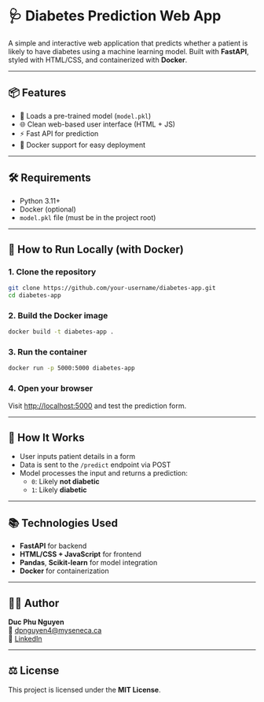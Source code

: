 
# 🩺 Diabetes Prediction Web App

A simple and interactive web application that predicts whether a patient is likely to have diabetes using a machine learning model. Built with **FastAPI**, styled with HTML/CSS, and containerized with **Docker**.

---

## 📦 Features

- 🧠 Loads a pre-trained model (`model.pkl`)
- 🌐 Clean web-based user interface (HTML + JS)
- ⚡ Fast API for prediction
- 🐳 Docker support for easy deployment

---

## 🛠 Requirements

- Python 3.11+
- Docker (optional)
- `model.pkl` file (must be in the project root)

---

## 🚀 How to Run Locally (with Docker)

### 1. Clone the repository

```bash
git clone https://github.com/your-username/diabetes-app.git
cd diabetes-app
```

### 2. Build the Docker image

```bash
docker build -t diabetes-app .
```

### 3. Run the container

```bash
docker run -p 5000:5000 diabetes-app
```

### 4. Open your browser

Visit [http://localhost:5000](http://localhost:5000) and test the prediction form.

---

## 🧪 How It Works

- User inputs patient details in a form
- Data is sent to the `/predict` endpoint via POST
- Model processes the input and returns a prediction:
  - `0`: Likely **not diabetic**
  - `1`: Likely **diabetic**

---


## 📚 Technologies Used

- **FastAPI** for backend
- **HTML/CSS + JavaScript** for frontend
- **Pandas**, **Scikit-learn** for model integration
- **Docker** for containerization

---

## 🧑‍💻 Author

**Duc Phu Nguyen**  
📧 dpnguyen4@myseneca.ca  
🔗 [LinkedIn](https://www.linkedin.com/in/duc-phu-nguyen-052289264/)

---

## ⚖️ License

This project is licensed under the **MIT License**.
